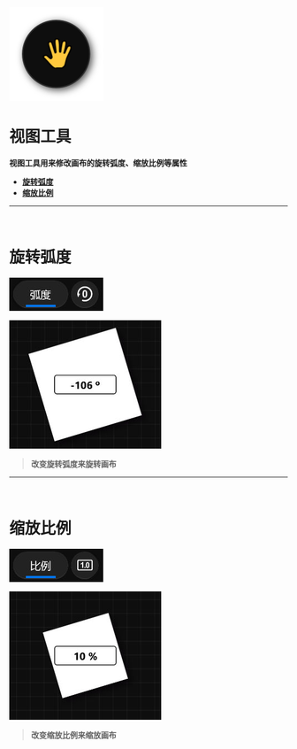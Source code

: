 ![Image](Images/Tools_ViewTool.png)
# **视图工具**
**视图工具用来修改画布的旋转弧度、缩放比例等属性**
- [**旋转弧度**](#旋转弧度)
- [**缩放比例**](#缩放比例)


---
<br/>

# **旋转弧度**
![Image](Images/Tools_ViewTool_Radian.jpg)

![Image](Images/Tools_ViewTool_Radian_Second.jpg)
> **改变旋转弧度来旋转画布**


---
<br/>

# **缩放比例**
![Image](Images/Tools_ViewTool_Scale.jpg)

![Image](Images/Tools_ViewTool_Scale_Second.jpg)
> **改变缩放比例来缩放画布**